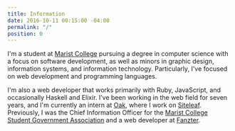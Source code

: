 ```yaml
---
title: Information
date: 2016-10-11 00:15:00 -04:00
permalink: "/"
position: 0
---
```


I'm a student at [Marist College](http://marist.edu) pursuing a degree in computer science with a focus on software development, as well as minors in graphic design, information systems, and information technology. Particularly, I've focused on web development and programming languages.

I'm also a web developer that works primarily with Ruby, JavaScript, and occasionally Haskell and Elixir. I’ve been working in the web field for seven years, and I'm currently an intern at [Oak](http://oak.is), where I work on [Siteleaf](http://siteleaf.com). Previously, I was the Chief Information Officer for the [Marist College Student Government Association](http://sga.marist.edu) and a web developer at [Fanzter](http://en.wikipedia.org/wiki/Fanzter).

